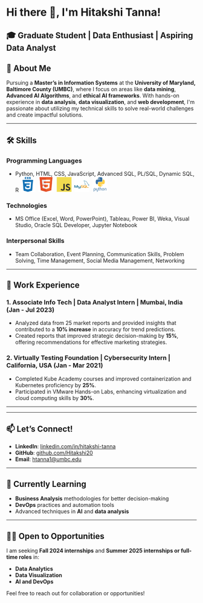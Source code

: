 # Hi there 👋, I'm Hitakshi Tanna!
## 🎓 Graduate Student | Data Enthusiast | Aspiring Data Analyst 

## 🚀 About Me

Pursuing a **Master’s in Information Systems** at the **University of Maryland, Baltimore County (UMBC)**, where I focus on areas like **data mining**, **Advanced AI Algorithms**, and **ethical AI frameworks**. With hands-on experience in **data analysis**, **data visualization**, and **web development**, I'm passionate about utilizing my technical skills to solve real-world challenges and create impactful solutions.

---

## 🛠️ Skills

### Programming Languages
- Python, HTML, CSS, JavaScript, Advanced SQL, PL/SQL, Dynamic SQL, R
<img src="https://github.com/devicons/devicon/blob/master/icons/css3/css3-plain-wordmark.svg"  title="CSS3" alt="CSS" width="40" height="40"/>&nbsp;
<img src="https://github.com/devicons/devicon/blob/master/icons/html5/html5-original.svg" title="HTML5" alt="HTML" width="40" height="40"/>&nbsp;
<img src="https://github.com/devicons/devicon/blob/master/icons/javascript/javascript-original.svg" title="JavaScript" alt="JavaScript" width="40" height="40"/>&nbsp;
<img src="https://github.com/devicons/devicon/blob/master/icons/mysql/mysql-original-wordmark.svg" title="MySQL"  alt="MySQL" width="40" height="40"/>&nbsp;
<img src="https://github.com/devicons/devicon/blob/master/icons/python/python-original-wordmark.svg" title="Pyhton"  alt="Python" width="40" height="40"/>&nbsp;


### Technologies
- MS Office (Excel, Word, PowerPoint), Tableau, Power BI, Weka, Visual Studio, Oracle SQL Developer, Jupyter Notebook

### Interpersonal Skills
- Team Collaboration, Event Planning, Communication Skills, Problem Solving, Time Management, Social Media Management, Networking

---

## 💼 Work Experience

### 1. Associate Info Tech | Data Analyst Intern | Mumbai, India (Jan - Jul 2023)
- Analyzed data from 25 market reports and provided insights that contributed to a **10% increase** in accuracy for trend predictions.
- Created reports that improved strategic decision-making by **15%**, offering recommendations for effective marketing strategies.

### 2. Virtually Testing Foundation | Cybersecurity Intern | California, USA (Jan - Mar 2021)
- Completed Kube Academy courses and improved containerization and Kubernetes proficiency by **25%**.
- Participated in VMware Hands-on Labs, enhancing virtualization and cloud computing skills by **30%**.

---


---

## 📫 Let’s Connect!

- **LinkedIn**: [linkedin.com/in/hitakshi-tanna](https://www.linkedin.com/in/hitakshi-tanna)
- **GitHub**: [github.com/Hitakshi20](https://github.com/Hitakshi20)
- **Email**: [htanna1@umbc.edu](mailto:htanna1@umbc.edu)

---

## 🌱 Currently Learning
- **Business Analysis** methodologies for better decision-making
- **DevOps** practices and automation tools
- Advanced techniques in **AI** and **data analysis**

---

## 👩‍💼 Open to Opportunities
I am seeking **Fall 2024 internships** and **Summer 2025 internships or full-time roles** in:
- **Data Analytics**
- **Data Visualization**
- **AI and DevOps**

Feel free to reach out for collaboration or opportunities!
